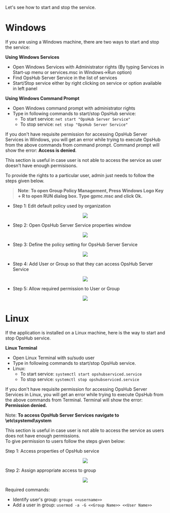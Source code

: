 Let's see how to start and stop the service.

# Windows

If you are using a Windows machine, there are two ways to start and stop the service:

**Using Windows Services**

* Open Windows Services with Administrator rights (By typing Services in Start-up menu or services.msc in Windows->Run option)
* Find OpsHub Server Service in the list of services
* Start/Stop service either by right clicking on service or option available in left panel

**Using Windows Command Prompt**

* Open Windows command prompt with administrator rights
* Type in following commands to start/stop OpsHub service:
  * To start service: `net start "OpsHub Server Service"`
  * To stop service: `net stop "OpsHub Server Service"`

If you don't have requisite permission for accessing OpsHub Server Services in Windows, you will get an error while trying to execute OpsHub from the above commands from command prompt. Command prompt will show the error: **Access is denied**.

This section is useful in case user is not able to access the service as user doesn't have enough permisisons.

To provide the rights to a particular user, admin just needs to follow the steps given below.

> **Note**:  **To open Group Policy Management, Press Windows Logo Key + R to open RUN dialog box. Type gpmc.msc and click Ok.**

* Step 1: Edit default policy used by organization

<p align="center">
  <img src="../assets/Start_Stop_Service_Image_1.png" />
</p>

* Step 2: Open OpsHub Server Service properties window

<p align="center">
  <img src="../assets/Start_Stop_Service_Image_2.png" />
</p>

* Step 3: Define the policy setting for OpsHub Server Service

<p align="center">
  <img src="../assets/Start_Stop_Service_Image_3.png" />
</p>

* Step 4: Add User or Group so that they can access OpsHub Server Service

<p align="center">
  <img src="../assets/Start_Stop_Service_Image_4.png" />
</p>

* Step 5: Allow required permission to User or Group

<p align="center">
  <img src="../assets/Start_Stop_Service_Image_5.png" />
</p>

# Linux

If the application is installed on a Linux machine, here is the way to start and stop OpsHub service.

**Linux Terminal**

* Open Linux Terminal with su/sudo user
* Type in following commands to start/stop OpsHub service.
* Linux:
  * To start service: `systemctl start opshubserviced.service`
  * To stop service: `systemctl stop opshubserviced.service`

If you don't have requisite permission for accessing OpsHub Server Services in Linux, you will get an error while trying to execute OpsHub from the above commands from Terminal. Terminal will show the error: **Permission denied.**

Note: **To access OpsHub Server Services navigate to \etc\systemd\system**

This section is useful in case user is not able to access the service as users does not have enough permissions.  
To give permission to users follow the steps given below:

Step 1: Access properties of OpsHub service

<p align="center">
  <img src="../assets/Start_Stop_Service_Image_6.png" />
</p>

Step 2: Assign appropriate access to group

<p align="center">
  <img src="../assets/Start_Stop_Service_Image_7.png" />
</p>

Required commands:

* Identify user's group: `groups <<username>>`
* Add a user in group: `usermod -a -G <<Group Name>> <<User Name>>`
